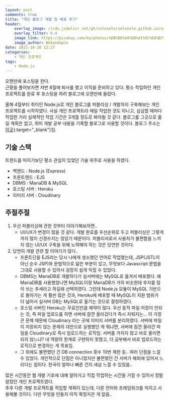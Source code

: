```yaml
---
layout: post
comments: true
title: "개인 블로그 개발 및 배포 후기"
header:
    overlay_image: //cdn.jsdelivr.net/gh/selosele/selosele.github.io/assets/images/thumb/blog_thumb01.jpg
    overlay_filter: 0.4
    image_link: https://pixabay.com/ko/photos/%EB%B8%94%EB%A1%9C%EA%B7%B8-%EC%9D%B8%ED%84%B0%EB%84%B7-%EC%9B%B9-%EA%B8%B0%EC%88%A0-2355684/
    image_author: Wokandapix
date: 2021-10-20 12:27
categories:
    - 개인 프로젝트
tags:
    - Node.js
---
```


오랜만에 포스팅을 한다.  
근황을 풀어보자면 저번 8월에 퇴사를 했고 이직을 준비하고 있다. 평소 작업하던 개인 프로젝트를 완료 후 포스팅을 하려 블로그에 오랜만에 들렀다.

올해 4월부터 취미인 Node.js로 개인 블로그를 퍼블리싱 / 개발까지 구축해보는 개인 프로젝트를 시작하였다. 사실 개인 프로젝트라 매일 작업한 것도 아니고, 심심할 때마다 작업한 거라 실제적인 작업 기간은 3개월 정도로 봐야될 것 같다. 블로그를 그곳으로 옮길 계획은 없고, 취미 개발 공부 내용을 기록할 블로그로 사용할 것이다. 블로그 주소는 [이곳](https://selosele.herokuapp.com/){:target="_blank"}임.

## 기술 스택

트렌드를 따지기보단 평소 관심이 있었던 기술 위주로 사용을 하였다.

- 백엔드 : Node.js (Express)
- 프론트엔드 : EJS
- DBMS : MariaDB &amp; MySQL
- 호스팅 서버 : Heroku
- 이미지 서버 : Cloudinary

## 주절주절

1. 우선 퍼블리싱에 관한 것부터 이야기해보자면..
   - UI/UX가 변경이 많을 것 같다. 개발 완료를 우선순위로 두고 퍼블리싱은 그렇게까지 많이 신경쓰지는 않았기 때문이다. 퍼블리셔로서 사용자가 불편함을 느끼지 않는 UI/UX 구축을 위해 노력해야 하는 것은 당연한 것이다.
2. 당연히 개발 관련 할 이야기가 많다..
   - 프론트단을 EJS라는 당시 나에게 생소했던 언어로 작업했는데, JSP(JSTL이 아닌 순수 JSP)와 문법적으로 닮은 부분이 있고, 무엇보다 Javascript 문법을 그대로 사용할 수 있어서 굉장히 쉽게 익힐 수 있었다.
   - DBMS는 MariaDB로 개발하다가 실서버에는 MySQL로 옮겨서 배포했다. 왜 MariaDB를 사용했었나면 MySQL이랑 MariaDB가 거의 비슷한데 후자를 많이 쓰는 추세라고 하길래 선택하였다. 그런데 Node.js 모듈이 MySQL 기반으로 돌아가는 게 훨씬 많은 것과, Heroku에 배포할 때 MySQL이 지원 범위가 더 넓어서 실서버 DB는 MySQL로 옮기는 것으로 결정하였다.
   - 호스팅 서버인 Heroku는 무료인만큼 제약이 많다. 우선 동적 파일 저장이 안되는 것, 즉 파일 업로드를 하면 서버에 잠깐 올라갔다가 즉시 지워지는... 이 가장 큰 문제 때문에 Cloudinary 라는 곳에 이미지 서버를 분리하였다. 서버에 파일이 저장되지 않는 문제의 대안으로 실행했던 게 뭐냐면, 서버에 잠깐 올라간 파일을 Cloudinary로 즉시 업로드하는 로직임. 서버를 거치지 않고 바로 올리면 되지 않느냐? 내 역량의 한계로 구현하지 못했고, 더 공부해서 바로 업로드하는 로직으로 변경하는 게 목표임.
   - 그 외에도 불편했던 건 DB connection 횟수 10번 제한 등.. 여러 단점을 느낄 수 있었다. 개인적으로 단점은 아니었지만 불편했던 건 서버가 해외에 있어서 느리다는 점이다. 한국이 얼마나 빠른 건지 새삼 느낄 수 있었음..

많은 시간동안 웹 개발 기초에 대해 알아가고 직접 작업하는 시간을 가질 수 있어서 정말 알찼던 개인 프로젝트였다.  
추후 다른 개발 프로젝트를 작업할 계획이 있는데, 다른 언어와 프레임워크를 익히고 사용해볼 것이다. 다만 무엇을 만들지 아직 확정지은 게 없음..